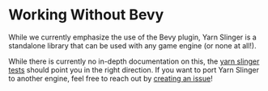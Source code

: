 # Working Without Bevy

While we currently emphasize the use of the Bevy plugin, Yarn Slinger is a standalone library that can be used with any game engine (or none at all!).

While there is currently no in-depth documentation on this, the [yarn slinger tests](../../crates/yarn_slinger/tests) should point you in the right direction. 
If you want to port Yarn Slinger to another engine, feel free to reach out by [creating an issue](https://github.com/yarn-slinger/yarn-slinger/issues/new)!
